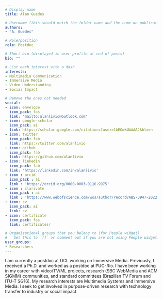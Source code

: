 ```yaml
---
# Display name
title: Alan Guedes

# Username (this should match the folder name and the name on publications)
authors:
- "A. Guedes"

# Role/position
role: Postdoc

# Short bio (displayed in user profile at end of posts)
bio: ""

# List each interest with a dash
interests:
- Multimedia Communication
- Immersive Media
- Video Understanding
- Social Impact

# Remove the ones not needed
social:
- icon: envelope
  icon_pack: fas
  link: 'mailto:alanlivio@outlook.com'
- icon: google-scholar
  icon_pack: ai
  link: https://scholar.google.com/citations?user=1bEOmkUAAAAJ&hl=en
- icon: twitter
  icon_pack: fab
  link: https://twitter.com/alanlivio
- icon: github
  icon_pack: fab
  link: https://github.com/alanlivio
- icon: linkedin
  icon_pack: fab
  link: 'https://linkedin.com/in/alanlivio'
- icon : orcid
  icon_pack : ai
  link : 'https://orcid.org/0000-0003-0110-9975'
- icon : clarivate
  icon_pack : ai
  link : 'https://www.webofscience.com/wos/author/record/ABS-3947-2022'
- icon: cv
  icon_pack: ai
  link: cv
- icon: certificate
  icon_pack: fas
  link: certificates/

# Organizational groups that you belong to (for People widget)
#   Set this to `[]` or comment out if you are not using People widget.
user_groups:
- Researchers
---
```


I am currently a postdoc at UCL working on Immersive Media. Previously, I received a Ph.D. and worked as a postdoc at PUC-Rio. I have been working in my career with video/TV/ML projects, research (SBC WebMedia and ACM SIGMM) communities, and standard committees (Brazilian TV Forum and ITU-T SG16). My research interests are Multimedia Systems and Immersive Media. I seek to get involved in purpose-driven research with technology transfer to industry or social impact.
